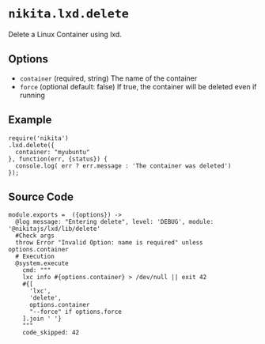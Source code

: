 
# `nikita.lxd.delete`

Delete a Linux Container using lxd.

## Options

* `container` (required, string)
  The name of the container
* `force` (optional default: false)
  If true, the container will be deleted even if running

## Example

```
require('nikita')
.lxd.delete({
  container: "myubuntu"
}, function(err, {status}) {
  console.log( err ? err.message : 'The container was deleted')
});
```

## Source Code

    module.exports =  ({options}) ->
      @log message: "Entering delete", level: 'DEBUG', module: '@nikitajs/lxd/lib/delete'
      #Check args
      throw Error "Invalid Option: name is required" unless options.container
      # Execution
      @system.execute
        cmd: """
        lxc info #{options.container} > /dev/null || exit 42
        #{[
          'lxc',
          'delete',
          options.container
          "--force" if options.force
        ].join ' '}
        """
        code_skipped: 42
